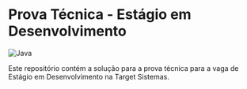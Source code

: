 # Prova Técnica - Estágio em Desenvolvimento

![Java](https://img.shields.io/badge/java-%23ED8B00.svg?style=for-the-badge&logo=openjdk&logoColor=white)

Este repositório contém a solução para a prova técnica para a vaga de Estágio em Desenvolvimento na Target Sistemas.